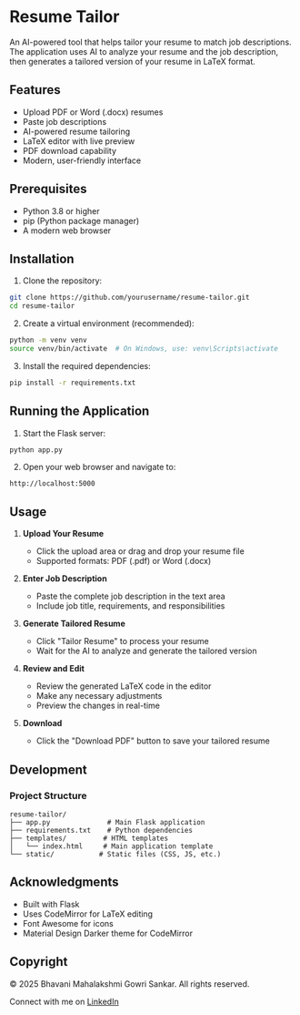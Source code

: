 # Resume Tailor

An AI-powered tool that helps tailor your resume to match job descriptions. The application uses AI to analyze your resume and the job description, then generates a tailored version of your resume in LaTeX format.

## Features

- Upload PDF or Word (.docx) resumes
- Paste job descriptions
- AI-powered resume tailoring
- LaTeX editor with live preview
- PDF download capability
- Modern, user-friendly interface

## Prerequisites

- Python 3.8 or higher
- pip (Python package manager)
- A modern web browser

## Installation

1. Clone the repository:
```bash
git clone https://github.com/yourusername/resume-tailor.git
cd resume-tailor
```

2. Create a virtual environment (recommended):
```bash
python -m venv venv
source venv/bin/activate  # On Windows, use: venv\Scripts\activate
```

3. Install the required dependencies:
```bash
pip install -r requirements.txt
```

## Running the Application

1. Start the Flask server:
```bash
python app.py
```

2. Open your web browser and navigate to:
```
http://localhost:5000
```

## Usage

1. **Upload Your Resume**
   - Click the upload area or drag and drop your resume file
   - Supported formats: PDF (.pdf) or Word (.docx)

2. **Enter Job Description**
   - Paste the complete job description in the text area
   - Include job title, requirements, and responsibilities

3. **Generate Tailored Resume**
   - Click "Tailor Resume" to process your resume
   - Wait for the AI to analyze and generate the tailored version

4. **Review and Edit**
   - Review the generated LaTeX code in the editor
   - Make any necessary adjustments
   - Preview the changes in real-time

5. **Download**
   - Click the "Download PDF" button to save your tailored resume

## Development

### Project Structure
```
resume-tailor/
├── app.py              # Main Flask application
├── requirements.txt    # Python dependencies
├── templates/         # HTML templates
│   └── index.html     # Main application template
└── static/           # Static files (CSS, JS, etc.)
```

## Acknowledgments

- Built with Flask
- Uses CodeMirror for LaTeX editing
- Font Awesome for icons
- Material Design Darker theme for CodeMirror

## Copyright

© 2025 Bhavani Mahalakshmi Gowri Sankar. All rights reserved.

Connect with me on [LinkedIn](https://www.linkedin.com/in/bhavani-mahalakshmi-gowri-sankar-6b6a54119/) 